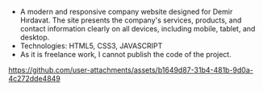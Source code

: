- A modern and responsive company website designed for Demir Hırdavat. The site presents the company's services, products, and contact information clearly on all devices, including mobile, tablet, and desktop.
- Technologies: HTML5, CSS3, JAVASCRIPT
- As it is freelance work, I cannot publish the code of the project.


https://github.com/user-attachments/assets/b1649d87-31b4-481b-9d0a-4c272dde4849

